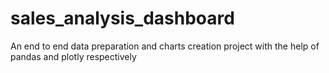 # sales_analysis_dashboard
An end to end data preparation and charts creation project with the help of pandas and plotly respectively
